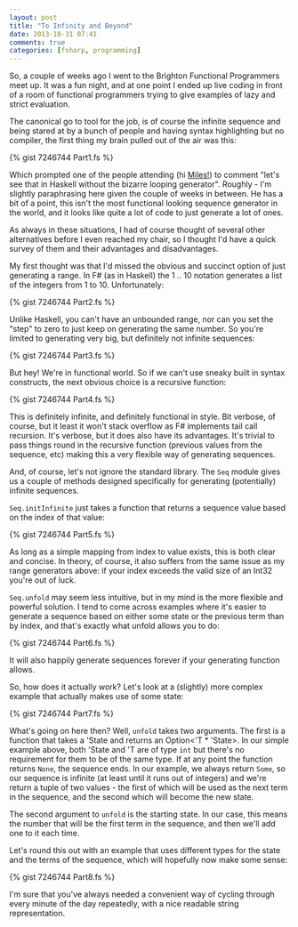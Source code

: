 ```yaml
---
layout: post
title: "To Infinity and Beyond"
date: 2013-10-31 07:41
comments: true
categories: [fsharp, programming]
---
```

So, a couple of weeks ago I went to the Brighton Functional Programmers meet up. It was a fun night, and at one point I ended up live coding in front of a room of functional programmers trying to give examples of lazy and strict evaluation.

The canonical go to tool for the job, is of course the infinite sequence and being stared at by a bunch of people and having syntax highlighting but no compiler, the first thing my brain pulled out of the air was this:

{% gist 7246744 Part1.fs %}

Which prompted one of the people attending (hi [Miles!](https://twitter.com/milessabin)) to comment "let's see that in Haskell without the bizarre looping generator". Roughly - I'm slightly paraphrasing here given the couple of weeks in between. He has a bit of a point, this isn't the most functional looking sequence generator in the world, and it looks like quite a lot of code to just generate a lot of ones.

As always in these situations, I had of course thought of several other alternatives before I even reached my chair, so I thought I'd have a quick survey of them and their advantages and disadvantages.

My first thought was that I'd missed the obvious and succinct option of just generating a range. In F# (as in Haskell) the 1 .. 10 notation generates a list of the integers from 1 to 10. Unfortunately:

{% gist 7246744 Part2.fs %}

Unlike Haskell, you can't have an unbounded range, nor can you set the "step" to zero to just keep on generating the same number. So you're limited to generating very big, but definitely not infinite sequences:

{% gist 7246744 Part3.fs %}

But hey! We're in functional world. So if we can't use sneaky built in syntax constructs, the next obvious choice is a recursive function:

{% gist 7246744 Part4.fs %}

This is definitely infinite, and definitely functional in style. Bit verbose, of course, but it least it won't stack overflow as F# implements tail call recursion. It's verbose, but it does also have its advantages. It's trivial to pass things round in the recursive function (previous values from the sequence, etc) making this a very flexible way of generating sequences.

And, of course, let's not ignore the standard library. The `Seq` module gives us a couple of methods designed specifically for generating (potentially) infinite sequences.

`Seq.initInfinite` just takes a function that returns a sequence value based on the index of that value:

{% gist 7246744 Part5.fs %}

As long as a simple mapping from index to value exists, this is both clear and concise. In theory, of course, it also suffers from the same issue as my range generators above: if your index exceeds the valid size of an Int32 you're out of luck.

`Seq.unfold` may seem less intuitive, but in my mind is the more flexible and powerful solution. I tend to come across examples where it's easier to generate a sequence based on either some state or the previous term than by index, and that's exactly what unfold allows you to do:

{% gist 7246744 Part6.fs %}

It will also happily generate sequences forever if your generating function allows.

So, how does it actually work? Let's look at a (slightly) more complex example that actually makes use of some state:

{% gist 7246744 Part7.fs %}

What's going on here then? Well, `unfold` takes two arguments. The first is a function that takes a 'State and returns an Option<'T * 'State>. In our simple example above, both 'State and 'T are of type `int` but there's no requirement for them to be of the same type. If at any point the function returns `None`, the sequence ends. In our example, we always return `Some`, so our sequence is infinite (at least until it runs out of integers) and we're return a tuple of two values - the first of which will be used as the next term in the sequence, and the second which will become the new state.

The second argument to `unfold` is the starting state. In our case, this means the number that will be the first term in the sequence, and then we'll add one to it each time.

Let's round this out with an example that uses different types for the state and the terms of the sequence, which will hopefully now make some sense:

{% gist 7246744 Part8.fs %}

I'm sure that you've always needed a convenient way of cycling through every minute of the day repeatedly, with a nice readable string representation.
